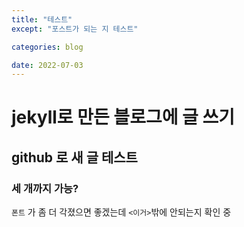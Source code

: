 ```yaml
---
title: "테스트"
except: "포스트가 되는 지 테스트"

categories: blog

date: 2022-07-03
---
```


# jekyll로 만든 블로그에 글 쓰기

## **github** 로 새 글 테스트 <br>

### 세 개까지 가능?

`폰트` 가 좀 더 각졌으면 좋겠는데 `<이거>`밖에 안되는지 확인 중